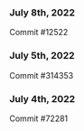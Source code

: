 ### July 8th, 2022

Commit #12522

### July 5th, 2022

Commit #314353


### July 4th, 2022

Commit #72281
